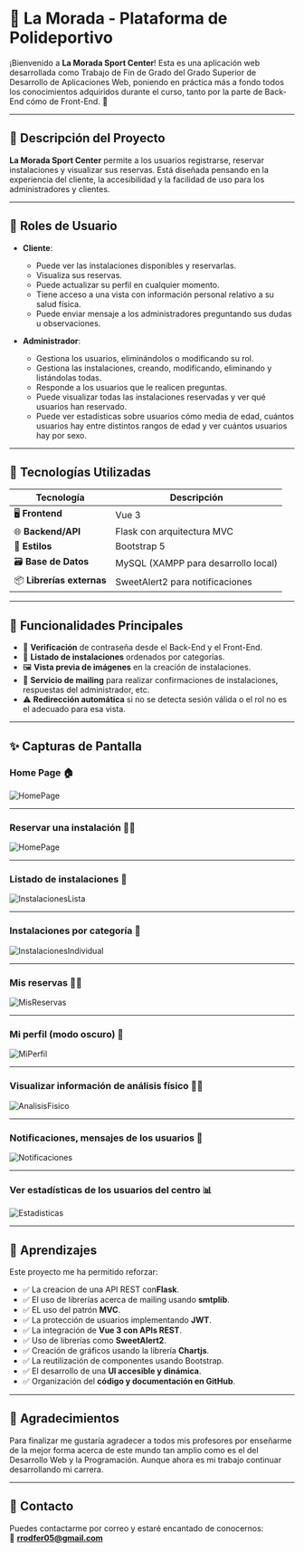 # 🎾 La Morada - Plataforma de Polideportivo

¡Bienvenido a **La Morada Sport Center**! Esta es una aplicación web desarrollada como Trabajo de Fin de Grado del Grado Superior de Desarrollo de Aplicaciones Web, poniendo en práctica más a fondo todos los conocimientos adquiridos durante el curso, tanto por la parte de Back-End cómo de Front-End. 🚀

---

## 📌 Descripción del Proyecto

**La Morada Sport Center** permite a los usuarios registrarse, reservar instalaciones y visualizar sus reservas. Está diseñada pensando en la experiencia del cliente, la accesibilidad y la facilidad de uso para los administradores y clientes.

---

## 👥 Roles de Usuario

- **Cliente**:
  - Puede ver las instalaciones disponibles y reservarlas.
  - Visualiza sus reservas.
  - Puede actualizar su perfil en cualquier momento.
  - Tiene acceso a una vista con información personal relativo a su salud física.
  - Puede enviar mensaje a los administradores preguntando sus dudas u observaciones.
 
- **Administrador**:
  - Gestiona los usuarios, eliminándolos o modificando su rol.
  - Gestiona las instalaciones, creando, modificando, eliminando y listándolas todas.
  - Responde a los usuarios que le realicen preguntas.
  - Puede visualizar todas las instalaciones reservadas y ver qué usuarios han reservado.
  - Puede ver estadísticas sobre usuarios cómo media de edad, cuántos usuarios hay entre distintos rangos de edad y ver cuántos usuarios hay por sexo.
---

## 🔧 Tecnologías Utilizadas

| Tecnología | Descripción |
|------------|-------------|
| 🖥️ **Frontend** | Vue 3 |
| 🌐 **Backend/API** | Flask con arquitectura MVC |
| 👑 **Estilos** | Bootstrap 5 |
| 🗃️ **Base de Datos** | MySQL (XAMPP para desarrollo local) |
| 📦 **Librerías externas** | SweetAlert2 para notificaciones |

---

## 🚦 Funcionalidades Principales

- 🔐 **Verificación** de contraseña desde el Back-End y el Front-End.
- 📅 **Listado de instalaciones** ordenados por categorías.
- 🖼️ **Vista previa de imágenes** en la creación de instalaciones.
- 📩 **Servicio de mailing** para realizar confirmaciones de instalaciones, respuestas del administrador, etc.
- ⚠️ **Redirección automática** si no se detecta sesión válida o el rol no es el adecuado para esa vista.

---

## ✨ Capturas de Pantalla

### Home Page 🏠
![HomePage](./Front-End/screenshots/homePage.png)

---

### Reservar una instalación 🧚‍♂️​
![HomePage](./Front-End/screenshots/reserve.png)

---


### Listado de instalaciones 🥅
![InstalacionesLista](./Front-End/screenshots/allfacilities.png)


--- 

### Instalaciones por categoría 🎾
![InstalacionesIndividual](./Front-End/screenshots/individualFacility.png)

---

### Mis reservas 🏃🏼​
![MisReservas](./Front-End/screenshots/myReserves.png)

---


### Mi perfil (modo oscuro) 🧑
![MiPerfil](./Front-End/screenshots/myprofile.png)

---

### Visualizar información de análisis físico ​🧍‍♂️​
![AnalisisFisico](./Front-End/screenshots/datas.png)

---


### Notificaciones, mensajes de los usuarios 📨
![Notificaciones](./Front-End/screenshots/notifications.png)

---

### Ver estadísticas de los usuarios del centro 📊
![Estadisticas](./Front-End/screenshots/usersdatas.png)

---


## 🧠 Aprendizajes

Este proyecto me ha permitido reforzar:

- ✅ La creacion de una API REST con**Flask**.
- ✅ El uso de librerías acerca de mailing usando **smtplib**.
- ✅ EL uso del patrón **MVC**.
- ✅ La protección de usuarios implementando **JWT**.
- ✅ La integración de **Vue 3 con APIs REST**.
- ✅ Uso de librerías como **SweetAlert2**.
- ✅ Creación de gráficos usando la librería **Chartjs**.
- ✅ La reutilización de componentes usando Bootstrap.
- ✅ El desarrollo de una **UI accesible y dinámica**.
- ✅ Organización del **código y documentación en GitHub**.

---

## 🤝 Agradecimientos

Para finalizar me gustaría agradecer a todos mis profesores por enseñarme de la
mejor forma acerca de este mundo tan amplio como es el del Desarrollo Web y la 
Programación. Aunque ahora es mi trabajo continuar desarrollando mi carrera.

---

## 📩 Contacto

Puedes contactarme por correo y estaré encantado de conocernos:  
📧 **rrodfer05@gmail.com**


